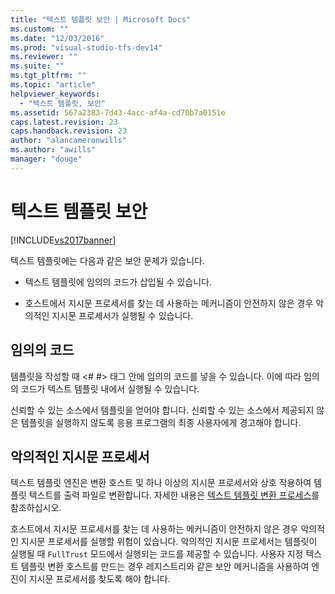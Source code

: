 ```yaml
---
title: "텍스트 템플릿 보안 | Microsoft Docs"
ms.custom: ""
ms.date: "12/03/2016"
ms.prod: "visual-studio-tfs-dev14"
ms.reviewer: ""
ms.suite: ""
ms.tgt_pltfrm: ""
ms.topic: "article"
helpviewer_keywords: 
  - "텍스트 템플릿, 보안"
ms.assetid: 567a2383-7d43-4acc-af4a-cd70b7a0151e
caps.latest.revision: 23
caps.handback.revision: 23
author: "alancameronwills"
ms.author: "awills"
manager: "douge"
---
```

# 텍스트 템플릿 보안
[!INCLUDE[vs2017banner](../code-quality/includes/vs2017banner.md)]

텍스트 템플릿에는 다음과 같은 보안 문제가 있습니다.  
  
-   텍스트 템플릿에 임의의 코드가 삽입될 수 있습니다.  
  
-   호스트에서 지시문 프로세서를 찾는 데 사용하는 메커니즘이 안전하지 않은 경우 악의적인 지시문 프로세서가 실행될 수 있습니다.  
  
## 임의의 코드  
 템플릿을 작성할 때 \<\# \#\> 태그 안에 임의의 코드를 넣을 수 있습니다.  이에 따라 임의의 코드가 텍스트 템플릿 내에서 실행될 수 있습니다.  
  
 신뢰할 수 있는 소스에서 템플릿을 얻어야 합니다.  신뢰할 수 있는 소스에서 제공되지 않은 템플릿을 실행하지 않도록 응용 프로그램의 최종 사용자에게 경고해야 합니다.  
  
## 악의적인 지시문 프로세서  
 텍스트 템플릿 엔진은 변환 호스트 및 하나 이상의 지시문 프로세서와 상호 작용하여 템플릿 텍스트를 출력 파일로 변환합니다.  자세한 내용은 [텍스트 템플릿 변환 프로세스](../modeling/the-text-template-transformation-process.md)를 참조하십시오.  
  
 호스트에서 지시문 프로세서를 찾는 데 사용하는 메커니즘이 안전하지 않은 경우 악의적인 지시문 프로세서를 실행할 위험이 있습니다.  악의적인 지시문 프로세서는 템플릿이 실행될 때 `FullTrust` 모드에서 실행되는 코드를 제공할 수 있습니다.  사용자 지정 텍스트 템플릿 변환 호스트를 만드는 경우 레지스트리와 같은 보안 메커니즘을 사용하여 엔진이 지시문 프로세서를 찾도록 해야 합니다.
